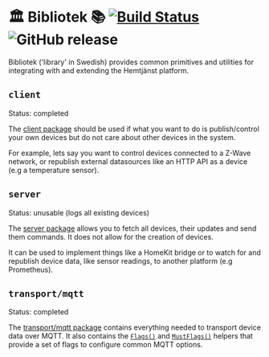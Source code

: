 # 🏛️ Bibliotek 📚 [![Build Status](https://travis-ci.org/hemtjanst/bibliotek.svg?branch=master)](https://travis-ci.org/hemtjanst/bibliotek) ![GitHub release](https://img.shields.io/github/release/hemtjanst/bibliotek.svg)

Bibliotek ('library' in Swedish) provides common primitives and utilities for
integrating with and extending the Hemtjänst platform.

## `client`

Status: completed

The [client package](https://godoc.org/github.com/hemtjanst/bibliotek/client)
should be used if what you want to do is publish/control
your own devices but do not care about other devices in the system.

For example, lets say you want to control devices connected to a Z-Wave
network, or republish external datasources like an HTTP API as a device (e.g
a temperature sensor).

## `server`

Status: unusable (logs all existing devices)

The [server package](https://godoc.org/github.com/hemtjanst/bibliotek/server)
allows you to fetch all devices, their updates and send them commands. It does
not allow for the creation of devices.

It can be used to implement things like a HomeKit bridge or to watch for and
republish device data, like sensor readings, to another platform (e.g Prometheus).

## `transport/mqtt`

Status: completed

The [transport/mqtt package](https://godoc.org/github.com/hemtjanst/bibliotek/transport/mqtt)
contains everything needed to transport device data over MQTT. It
also contains the [`Flags()`](https://godoc.org/github.com/hemtjanst/bibliotek/transport/mqtt#Flags)
and [`MustFlags()`](https://godoc.org/github.com/hemtjanst/bibliotek/transport/mqtt#MustFlags)
helpers that provide a set of flags to configure common MQTT options.
